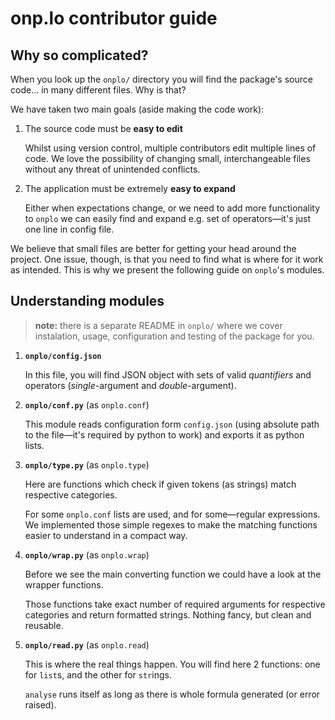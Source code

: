 # onp.lo contributor guide

## Why so complicated?

When you look up the `onplo/` directory you will find the package's source code…
in many different files. Why is that?

We have taken two main goals (aside making the code work):

1.  The source code must be **easy to edit**

    Whilst using version control, multiple contributors edit multiple lines
    of code. We love the possibility of changing small,
    interchangeable files without any threat of unintended conflicts.

2.  The application must be extremely **easy to expand**

    Either when expectations change, or we need to add more functionality
    to `onplo` we can easily find and expand e.g. set of operators—it's
    just one line in config file.

We believe that small files are better
for getting your head around the project.
One issue, though, is that you need to find what is where
for it work as intended. This is why we present the following
guide on `onplo`'s modules.

## Understanding modules

> **note:** there is a separate README in `onplo/`
> where we cover instalation, usage, configuration
> and testing of the package for you.

1.  **`onplo/config.json`**

    In this file, you will find JSON object with sets of valid
    _quantifiers_ and
    operators (_single_-argument and _double_-argument).

1.  **`onplo/conf.py`** (as `onplo.conf`)

    This module reads configuration form `config.json`
    (using absolute path to the file—it's required by python to work)
    and exports it as python lists.

1.  **`onplo/type.py`** (as `onplo.type`)

    Here are functions which check if given tokens (as strings)
    match respective categories.

    For some `onplo.conf` lists are used, and for some—regular expressions.
    We implemented those simple regexes to make the matching functions
    easier to understand in a compact way.

1.  **`onplo/wrap.py`** (as `onplo.wrap`)

    Before we see the main converting function
    we could have a look at the wrapper functions.

    Those functions take exact number of required arguments
    for respective categories and return formatted strings.
    Nothing fancy, but clean and reusable.

1.  **`onplo/read.py`** (as `onplo.read`)

    This is where the real things happen. You will find here
    2 functions: one for `list`s, and the other for `str`ings.

    `analyse` runs itself as long as there is whole formula generated
    (or error raised).
